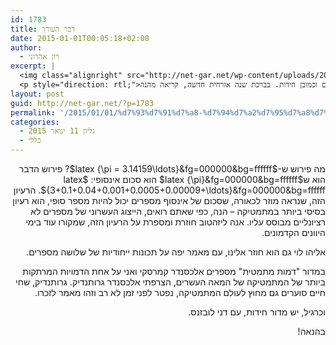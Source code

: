 ```yaml
---
id: 1783
title: דבר העורך
date: 2015-01-01T00:05:18+02:00
author:
  - רון אהרוני
excerpt: |
  <img class="alignright" src="http://net-gar.net/wp-content/uploads/2014/01/orech.jpg" alt="רון אהרוני,הפקולטה למתמטיקה, הטכניון" width="81" height="81" />
  <p style="direction: rtl;">מאמר מרתק על כיצד סכום של אינסוף מספרים יכול להיות מספר סופי, מאמר יפה על תכונות ייחודיות של שלושה מספרים,  מאמר לזכרו של אחד המתמטיקיים הגדולים של המאה העשרים וכמובן חידות. בברכת שנה אזרחית חדשה, קריאה מהנה!</p>
layout: post
guid: http://net-gar.net/?p=1783
permalink: '/2015/01/01/%d7%93%d7%91%d7%a8-%d7%94%d7%a2%d7%95%d7%a8%d7%9a-11/'
categories:
  - גליון 11 ינואר 2015
  - כללי
---
```

<p style="direction: rtl;">
  מה פירוש ש-$latex {\pi = 3.14159\ldots}&fg=000000&bg=ffffff$? פירוש הדבר הוא ש$latex {\pi}&fg=000000&bg=ffffff$ הוא סכום אינסופי: $latex {3+0.1+0.04+0.001+0.0005+0.00009+\ldots}&fg=000000&bg=ffffff$. הרעיון הזה, שנראה מוזר לכאורה, שסכום של אינסוף מספרים יכול להיות מספר סופי, הוא רעיון בסיסי ביותר במתמטיקה &#8211; הנה, כפי שאתם רואים, הייצוג העשרוני של מספרים לא רציונליים מבוסס עליו. אנה ליזהטוב חוזרת ומספרת על הרעיון הזה, שמקורו עוד בימי היוונים הקדמונים.
</p>

<p style="direction: rtl;">
  אליהו לוי גם הוא חוזר אלינו, עם מאמר יפה על תכונות ייחודיות של שלושה מספרים.
</p>

<p style="direction: rtl;">
  במדור "דמות מתמטית" מספרים אלכסנדר קמרסקי ואני על אחת הדמויות המרתקות ביותר של המתמטיקה של המאה העשרים, הצרפתי אלכסנדר גרותנדיק. גרותנדיק, שחי חיים סוערים גם מחוץ לעולם המתמטיקה, נפטר לפני זמן לא רב וזהו מאמר לזכרו.
</p>

<p style="direction: rtl;">
  וכרגיל, יש מדור חידות, עם דני לובזנס.
</p>

<p style="direction: rtl;">
  בהנאה!
</p>